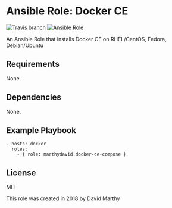 # Ansible Role: Docker CE
[![Travis branch](https://img.shields.io/marthydavid/docker-ce-compose-role/master.svg)](https://travis-ci.org/marthydavid/docker-ce-compose-role) [![Ansible Role](https://img.shields.io/ansible/role/23631.svg)](https://galaxy.ansible.com/marthydavid/docker-ce-compose)

An Ansible Role that installs Docker CE on RHEL/CentOS, Fedora, Debian/Ubuntu

## Requirements

None.

## Dependencies

None.

## Example Playbook
    - hosts: docker
      roles:
        - { role: marthydavid.docker-ce-compose }

## License

MIT

This role was created in 2018 by David Marthy



